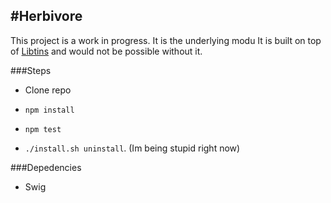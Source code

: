 #Herbivore
---

This project is a work in progress. It is the underlying modu It is built on top of [Libtins](http://libtins.github.io) and would not be possible without it.

###Steps
 * Clone repo
 
 * `npm install`
 
 * `npm test`
 
 * `./install.sh uninstall`. (Im being stupid right now)



###Depedencies

 * Swig

